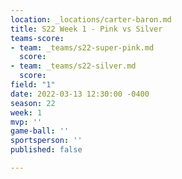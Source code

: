 ```yaml
---
location: _locations/carter-baron.md
title: S22 Week 1 - Pink vs Silver
teams-score:
- team: _teams/s22-super-pink.md
  score: 
- team: _teams/s22-silver.md
  score: 
field: "1"
date: 2022-03-13 12:30:00 -0400
season: 22
week: 1
mvp: ''
game-ball: ''
sportsperson: ''
published: false

---
```

